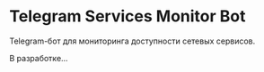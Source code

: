 # Telegram Services Monitor Bot

Telegram-бот для мониторинга доступности сетевых сервисов.

В разработке...
